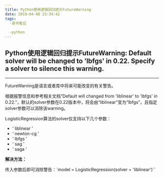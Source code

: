 ```yaml
---
title: Python使用逻辑回归提示FutureWarning
date: 2019-04-08 23:34:42
tags:
  -读书笔记
  
  -python
---
```

## Python使用逻辑回归提示FutureWarning: Default solver will be changed to 'lbfgs' in 0.22. Specify a solver to silence this warning.
---
FutureWarning是语言或者库中将来可能改变的有关警告。

根据报警信息和参考相关文档“Default will changed from 'liblinear' to 'lbfgs' in 0.22.”，默认的solver参数在0.22版本中，将会由“liblinear”变为“lbfgs”，且指定solver参数可以消除该warning。

LogisticRegression算法的solver仅支持以下几个参数：
- ‘ liblinear ’
- ‘ newton-cg ’
- ‘ lbfgs ’
- ‘ sag ’
- ‘ saga ’

**解决方法：**

传入参数后即可消除警告：`model = LogisticRegression(solver = 'liblinear')``

